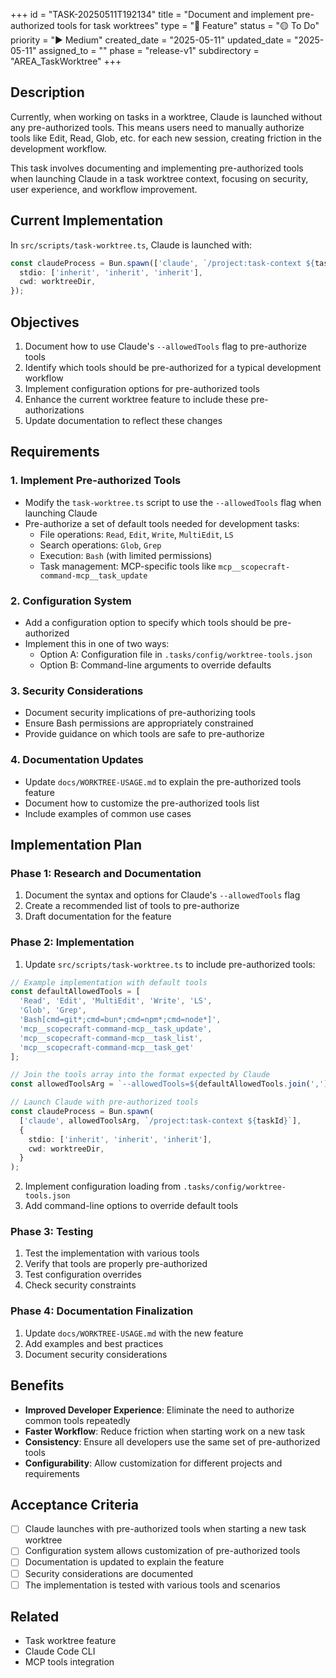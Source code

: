 +++
id = "TASK-20250511T192134"
title = "Document and implement pre-authorized tools for task worktrees"
type = "🌟 Feature"
status = "🟡 To Do"
priority = "▶️ Medium"
created_date = "2025-05-11"
updated_date = "2025-05-11"
assigned_to = ""
phase = "release-v1"
subdirectory = "AREA_TaskWorktree"
+++

## Description

Currently, when working on tasks in a worktree, Claude is launched without any pre-authorized tools. This means users need to manually authorize tools like Edit, Read, Glob, etc. for each new session, creating friction in the development workflow.

This task involves documenting and implementing pre-authorized tools when launching Claude in a task worktree context, focusing on security, user experience, and workflow improvement.

## Current Implementation

In `src/scripts/task-worktree.ts`, Claude is launched with:

```typescript
const claudeProcess = Bun.spawn(['claude', `/project:task-context ${taskId}`], {
  stdio: ['inherit', 'inherit', 'inherit'],
  cwd: worktreeDir,
});
```

## Objectives

1. Document how to use Claude's `--allowedTools` flag to pre-authorize tools
2. Identify which tools should be pre-authorized for a typical development workflow
3. Implement configuration options for pre-authorized tools
4. Enhance the current worktree feature to include these pre-authorizations
5. Update documentation to reflect these changes

## Requirements

### 1. Implement Pre-authorized Tools

- Modify the `task-worktree.ts` script to use the `--allowedTools` flag when launching Claude
- Pre-authorize a set of default tools needed for development tasks:
  - File operations: `Read`, `Edit`, `Write`, `MultiEdit`, `LS`
  - Search operations: `Glob`, `Grep`
  - Execution: `Bash` (with limited permissions)
  - Task management: MCP-specific tools like `mcp__scopecraft-command-mcp__task_update`

### 2. Configuration System

- Add a configuration option to specify which tools should be pre-authorized
- Implement this in one of two ways:
  - Option A: Configuration file in `.tasks/config/worktree-tools.json`
  - Option B: Command-line arguments to override defaults

### 3. Security Considerations

- Document security implications of pre-authorizing tools
- Ensure Bash permissions are appropriately constrained
- Provide guidance on which tools are safe to pre-authorize

### 4. Documentation Updates

- Update `docs/WORKTREE-USAGE.md` to explain the pre-authorized tools feature
- Document how to customize the pre-authorized tools list
- Include examples of common use cases

## Implementation Plan

### Phase 1: Research and Documentation

1. Document the syntax and options for Claude's `--allowedTools` flag
2. Create a recommended list of tools to pre-authorize
3. Draft documentation for the feature

### Phase 2: Implementation

1. Update `src/scripts/task-worktree.ts` to include pre-authorized tools:

```typescript
// Example implementation with default tools
const defaultAllowedTools = [
  'Read', 'Edit', 'MultiEdit', 'Write', 'LS',
  'Glob', 'Grep',
  'Bash[cmd=git*;cmd=bun*;cmd=npm*;cmd=node*]',
  'mcp__scopecraft-command-mcp__task_update',
  'mcp__scopecraft-command-mcp__task_list',
  'mcp__scopecraft-command-mcp__task_get'
];

// Join the tools array into the format expected by Claude
const allowedToolsArg = `--allowedTools=${defaultAllowedTools.join(',')}`;

// Launch Claude with pre-authorized tools
const claudeProcess = Bun.spawn(
  ['claude', allowedToolsArg, `/project:task-context ${taskId}`], 
  {
    stdio: ['inherit', 'inherit', 'inherit'],
    cwd: worktreeDir,
  }
);
```

2. Implement configuration loading from `.tasks/config/worktree-tools.json`
3. Add command-line options to override default tools

### Phase 3: Testing

1. Test the implementation with various tools
2. Verify that tools are properly pre-authorized
3. Test configuration overrides
4. Check security constraints

### Phase 4: Documentation Finalization

1. Update `docs/WORKTREE-USAGE.md` with the new feature
2. Add examples and best practices
3. Document security considerations

## Benefits

- **Improved Developer Experience**: Eliminate the need to authorize common tools repeatedly
- **Faster Workflow**: Reduce friction when starting work on a new task
- **Consistency**: Ensure all developers use the same set of pre-authorized tools
- **Configurability**: Allow customization for different projects and requirements

## Acceptance Criteria

- [ ] Claude launches with pre-authorized tools when starting a new task worktree
- [ ] Configuration system allows customization of pre-authorized tools
- [ ] Documentation is updated to explain the feature
- [ ] Security considerations are documented
- [ ] The implementation is tested with various tools and scenarios

## Related

- Task worktree feature
- Claude Code CLI
- MCP tools integration
